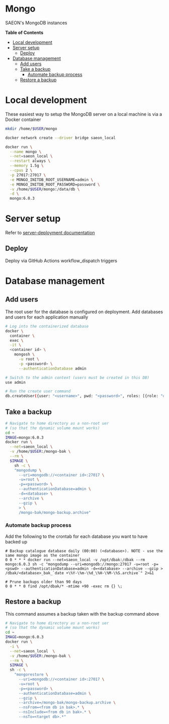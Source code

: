 # Mongo
SAEON's MongoDB instances

<!-- START doctoc generated TOC please keep comment here to allow auto update -->
<!-- DON'T EDIT THIS SECTION, INSTEAD RE-RUN doctoc TO UPDATE -->
**Table of Contents**

- [Local development](#local-development)
- [Server setup](#server-setup)
  - [Deploy](#deploy)
- [Database management](#database-management)
  - [Add users](#add-users)
  - [Take a backup](#take-a-backup)
    - [Automate backup process](#automate-backup-process)
  - [Restore a backup](#restore-a-backup)

<!-- END doctoc generated TOC please keep comment here to allow auto update -->

# Local development
These easiest way to setup the MongoDB server on a local machine is via a Docker container

```sh
mkdir /home/$USER/mongo

docker network create --driver bridge saeon_local

docker run \
  --name mongo \
  --net=saeon_local \
  --restart always \
  --memory 1.5g \
  --cpus 2 \
  -p 27017:27017 \
  -e MONGO_INITDB_ROOT_USERNAME=admin \
  -e MONGO_INITDB_ROOT_PASSWORD=password \
  -v /home/$USER/mongo:/data/db \
  -d \
  mongo:6.0.3
```

# Server setup
Refer to [server-deployment documentation](https://github.com/SAEON/deployment-platform#mongosaeonint)

## Deploy
Deploy via GitHub Actions workflow_dispatch triggers

# Database management
## Add users
The root user for the database is configured on deployment. Add databases and users for each application manually

```sh
# Log into the containerized database
docker \
  container \
  exec \
  -it \
  <container id> \
    mongosh \
      -u root \
      -p <password> \
      --authenticationDatabase admin

# Switch to the admin context (users must be created in this DB)
use admin

# Run the create user command
db.createUser({user: "<username>", pwd: "<password>", roles: [{role: "dbOwner", db: "<database>"}]})
```

## Take a backup
```sh
# Navigate to home directory as a non-root uer
# (so that the dynamic volume mount works)
cd ~
IMAGE=mongo:6.0.3
docker run \
  --net=saeon_local \
  -v /home/$USER:/mongo-bak \
  --rm \
  $IMAGE \
    sh -c \
    "mongodump \
      --uri=mongodb://<container id>:27017 \
      -u=root \
      -p=<password> \
      --authenticationDatabase=admin \
      -d=<database> \
      --archive \
      --gzip \
      > \
      /mongo-bak/mongo-backup.archive"
```

### Automate backup process
Add the following to the crontab for each database you want to have backed up

```
# Backup catalogue database daily (00:00) (<database>). NOTE - use the same mongo image as the container
0 0 * * * docker run --net=saeon_local -v /opt/dbak:/dbak --rm mongo:6.0.3 sh -c "mongodump --uri=mongodb://mongo:27017 -u=root -p=<pswd> --authenticationDatabase=admin -d=<database> --archive --gzip > /dbak/<database>_bak_`date +\%Y-\%m-\%d_\%H-\%M-\%S.archive`" 2>&1

# Prune backups older than 90 days
0 0 * * 0 find /opt/dbak/* -mtime +90 -exec rm {} \;
```

## Restore a backup
This command assumes a backup taken with the backup command above
```sh
# Navigate to home directory as a non-root uer
# (so that the dynamic volume mount works)
cd ~
IMAGE=mongo:6.0.3
docker run \
  -i \
  --net=saeon_local  \
  -v /home/$USER:/mongo-bak \
  --rm \
  $IMAGE \
  sh -c \
    "mongorestore \
      --uri=mongodb://<container id>:27017 \
      -u=root \
      -p=<password> \
      --authenticationDatabase=admin \
      --gzip \
      --archive=/mongo-bak/mongo-backup.archive \
      --nsFrom=<from db in bak>.* \
      --nsInclude=<from db in bak>.* \
      --nsTo=<target db>.*" 
```
